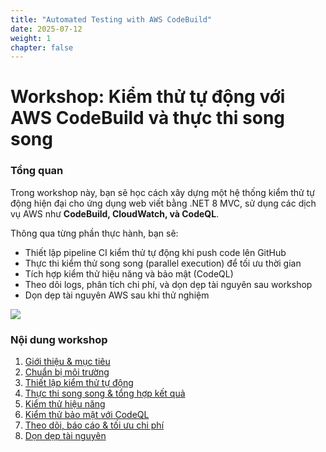 ```yaml
---
title: "Automated Testing with AWS CodeBuild"
date: 2025-07-12
weight: 1
chapter: false
---
```


# Workshop: Kiểm thử tự động với AWS CodeBuild và thực thi song song

### Tổng quan

Trong workshop này, bạn sẽ học cách xây dựng một hệ thống kiểm thử tự động hiện đại cho ứng dụng web viết bằng .NET 8 MVC, sử dụng các dịch vụ AWS như **CodeBuild, CloudWatch, và CodeQL**.

Thông qua từng phần thực hành, bạn sẽ:
- Thiết lập pipeline CI kiểm thử tự động khi push code lên GitHub
- Thực thi kiểm thử song song (parallel execution) để tối ưu thời gian
- Tích hợp kiểm thử hiệu năng và bảo mật (CodeQL)
- Theo dõi logs, phân tích chi phí, và dọn dẹp tài nguyên sau workshop
- Dọn dẹp tài nguyên AWS sau khi thử nghiệm

![](/images/aws-test-arch.png)

### Nội dung workshop

1. [Giới thiệu & mục tiêu](1-introduction/)
2. [Chuẩn bị môi trường](2-environment-setup/)
3. [Thiết lập kiểm thử tự động](3-automated-unit-test/)
4. [Thực thi song song & tổng hợp kết quả](4-parallel-execution/)
5. [Kiểm thử hiệu năng](5-performance-testing/)
6. [Kiểm thử bảo mật với CodeQL](6-security-testing/)
7. [Theo dõi, báo cáo & tối ưu chi phí](7-monitoring-cost/)
8. [Dọn dẹp tài nguyên](8-clean-up/)
